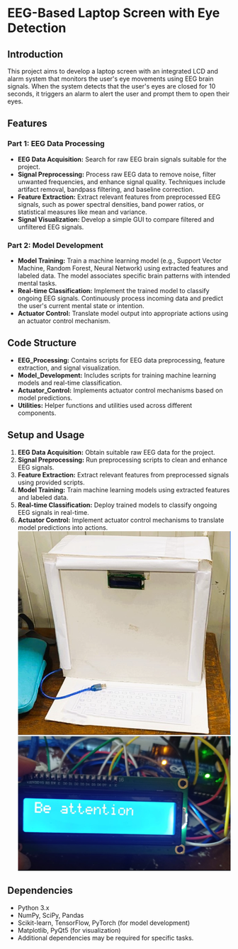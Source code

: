 # EEG-Based Laptop Screen with Eye Detection

## Introduction
This project aims to develop a laptop screen with an integrated LCD and alarm system that monitors the user's eye movements using EEG brain signals. When the system detects that the user's eyes are closed for 10 seconds, it triggers an alarm to alert the user and prompt them to open their eyes.

## Features
### Part 1: EEG Data Processing
- **EEG Data Acquisition:** Search for raw EEG brain signals suitable for the project.
- **Signal Preprocessing:** Process raw EEG data to remove noise, filter unwanted frequencies, and enhance signal quality. Techniques include artifact removal, bandpass filtering, and baseline correction.
- **Feature Extraction:** Extract relevant features from preprocessed EEG signals, such as power spectral densities, band power ratios, or statistical measures like mean and variance.
- **Signal Visualization:** Develop a simple GUI to compare filtered and unfiltered EEG signals.

### Part 2: Model Development
- **Model Training:** Train a machine learning model (e.g., Support Vector Machine, Random Forest, Neural Network) using extracted features and labeled data. The model associates specific brain patterns with intended mental tasks.
- **Real-time Classification:** Implement the trained model to classify ongoing EEG signals. Continuously process incoming data and predict the user's current mental state or intention.
- **Actuator Control:** Translate model output into appropriate actions using an actuator control mechanism.

## Code Structure
- **EEG_Processing:** Contains scripts for EEG data preprocessing, feature extraction, and signal visualization.
- **Model_Development:** Includes scripts for training machine learning models and real-time classification.
- **Actuator_Control:** Implements actuator control mechanisms based on model predictions.
- **Utilities:** Helper functions and utilities used across different components.

## Setup and Usage
1. **EEG Data Acquisition:** Obtain suitable raw EEG data for the project.
2. **Signal Preprocessing:** Run preprocessing scripts to clean and enhance EEG signals.
3. **Feature Extraction:** Extract relevant features from preprocessed signals using provided scripts.
4. **Model Training:** Train machine learning models using extracted features and labeled data.
5. **Real-time Classification:** Deploy trained models to classify ongoing EEG signals in real-time.
6. **Actuator Control:** Implement actuator control mechanisms to translate model predictions into actions.
![Screenshot](2.png)
![Screenshot](1.png)


## Dependencies
- Python 3.x
- NumPy, SciPy, Pandas
- Scikit-learn, TensorFlow, PyTorch (for model development)
- Matplotlib, PyQt5 (for visualization)
- Additional dependencies may be required for specific tasks.


